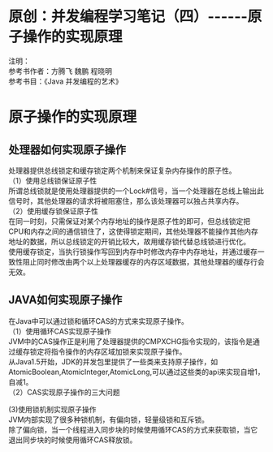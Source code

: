 # 原创：并发编程学习笔记（四）------原子操作的实现原理

注明：<br/>
参考书作者：方腾飞 魏鹏 程晓明<br/>
参考书目：《Java 并发编程的艺术》

# 原子操作的实现原理

## 处理器如何实现原子操作

处理器提供总线锁定和缓存锁定两个机制来保证复杂内存操作的原子性。<br/>
（1）使用总线锁保证原子性<br/>
所谓总线锁就是使用处理器提供的一个Lock#信号，当一个处理器在总线上输出此信号时，其他处理器的请求将被阻塞住，那么该处理器可以独占共享内存。<br/>
（2）使用缓存锁保证原子性<br/>
在同一时刻，只需保证对某个内存地址的操作是原子性的即可，但总线锁定把CPU和内存之间的通信锁住了，这使得锁定期间，其他处理器不能操作其他内存地址的数据，所以总线锁定的开销比较大，故用缓存锁代替总线锁进行优化。<br/>
使用缓存锁定，当执行锁操作写回到内存中时修改内存中内存地址，并通过缓存一致性阻止同时修改由两个以上处理器缓存的内存区域数据，其他处理器的缓存行会无效。

## JAVA如何实现原子操作

在Java中可以通过锁和循环CAS的方式来实现原子操作。<br/>
（1）使用循环CAS实现原子操作<br/>
JVM中的CAS操作正是利用了处理器提供的CMPXCHG指令实现的，该指令是通过缓存锁定将指令操作的内存区域加锁来实现原子操作。<br/>
从Java1.5开始，JDK的并发包里提供了一些类来支持原子操作，如AtomicBoolean,AtomicInteger,AtomicLong,可以通过这些类的api来实现自增1，自减1。<br/>
（2）CAS实现原子操作的三大问题

(3)使用锁机制实现原子操作<br/>
JVM内部实现了很多种锁机制，有偏向锁，轻量级锁和互斥锁。<br/>
除了偏向锁，当一个线程进入同步块的时候使用循环CAS的方式来获取锁，当它退出同步块的时候使用循环CAS释放锁。
